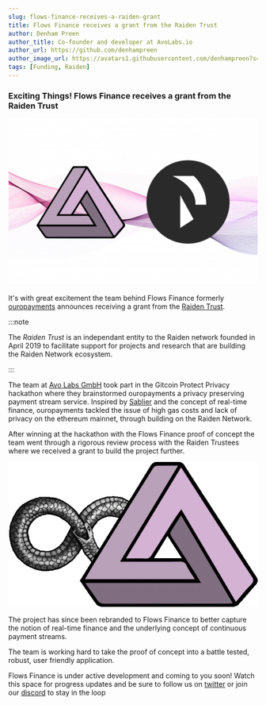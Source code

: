 ```yaml
---
slug: flows-finance-receives-a-raiden-grant
title: Flows Finance receives a grant from the Raiden Trust
author: Denham Preen
author_title: Co-founder and developer at AvoLabs.io
author_url: https://github.com/denhampreen
author_image_url: https://avatars1.githubusercontent.com/denhampreen?s=460&v=4
tags: [Funding, Raiden]
---
```


### Exciting Things! Flows Finance receives a grant from the Raiden Trust

<!--truncate-->

![img](../static/blog/flows-raiden-grant.png)

It's with great excitement the team behind Flows Finance formerly [ouropayments](https://ouropayments.com) announces receiving a grant from the [Raiden Trust](https://www.raidentrust.li/).

:::note

The _Raiden Trust_ is an independant entity to the Raiden network founded in April 2019 to facilitate support for projects and research that are building the Raiden Network ecosystem.

:::

The team at [Avo Labs GmbH](https://avolabs.io) took part in the Gitcoin Protect Privacy hackathon where they brainstormed ouropayments a privacy preserving payment stream service. Inspired by [Sablier](https://sablier.finance) and the concept of real-time finance, ouropayments tackled the issue of high gas costs and lack of privacy on the ethereum mainnet, through building on the Raiden Network.

After winning at the hackathon with the Flows Finance proof of concept the team went through a rigorous review process with the Raiden Trustees where we received a grant to build the project further.

![img](../static/blog/ouroflows.gif)

The project has since been rebranded to Flows Finance to better capture the notion of real-time finance and the underlying concept of continuous payment streams.

The team is working hard to take the proof of concept into a battle tested, robust, user friendly application.

Flows Finance is under active development and coming to you soon! Watch this space for progress updates and be sure to follow us on [twitter](https://twitter.com/financeflows) or join our [discord](https://discord.gg/kcJ63expb8) to stay in the loop
